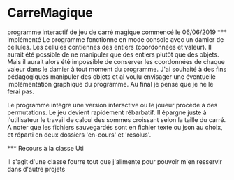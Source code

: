 # CarreMagique
programme interactif de jeu de carré magique
commencé le 06/06/2019
*** implémenté
Le programme fonctionne en mode console avec un damier de cellules.
Les cellules contiennes des entiers (coordonnées et valeur).
Il aurait été possible de ne manipuler que des entiers plutôt que des 
objets. Mais il aurait alors été impossible de conserver les coordonnées 
de chaque valeur dans le damier à tout moment du programme.
J'ai souhaité à  des fins pédagogiques manipuler des objets et ai voulu 
envisager une éventuelle implémentation graphique du programme.
Au final je pense que je ne le ferai pas.

Le programme intègre une version interactive ou le joueur procède à des 
permutations. Le jeu devient rapidement rébarbatif. Il épargne juste à 
l'utilisateur le travail de calcul des sommes croissant selon la taille 
du carré.
A noter que les fichiers sauvegardés sont en fichier texte ou json au choix, 
et réparti en deux dossiers 'en-cours' et 'resolus'.

*** Recours à la classe Uti

Il s'agit d'une classe fourre tout que j'alimente pour pouvoir m'en 
resservir dans d'autre projets

